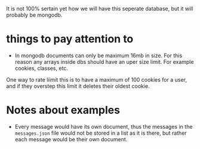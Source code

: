 It is not 100% sertain yet how we will have this seperate database, but it will probably be mongodb.




things to pay attention to
==========================
- In mongodb documents can only be maximum 16mb in size. For this reason any arrays inside dbs should have an uper size limit. For example cookies, classes, etc.

One way to rate liimit this is to have a maximum of 100 cookies for a user, and if they overstep this limit it deletes their oldest cookie.




Notes about examples
====================
- Every message would have its own document, thus the messages in the `messages.json` file would not be stored in a list as it is there, but rather each message would be their own document.
